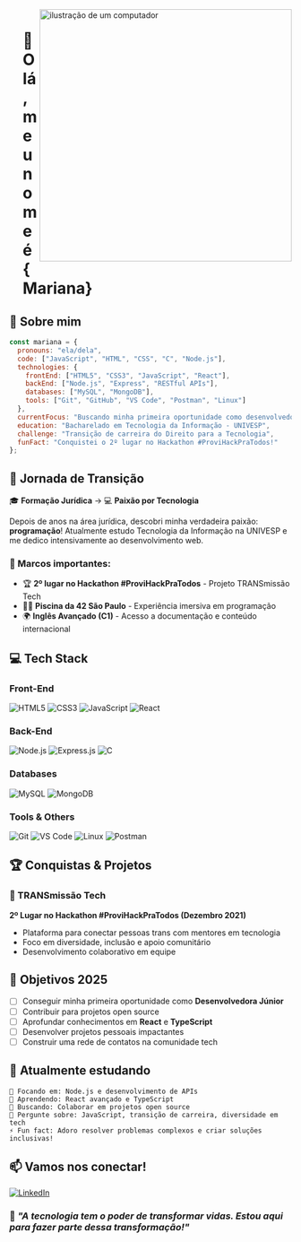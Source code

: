 <img src="https://raw.githubusercontent.com/MicaelliMedeiros/micaellimedeiros/master/image/computer-illustration.png" alt="ilustração de um computador" min-width="400px" max-width="400px" width="450px" align="right">
<div id="user-content-toc" align="left">
  <ul style="list-style: none;">
    <summary>
      <h1>💜 Olá, meu nome é {Mariana}</h1>
    </summary>
  </ul>
</div>


## 🚀 Sobre mim

```javascript
const mariana = {
  pronouns: "ela/dela",
  code: ["JavaScript", "HTML", "CSS", "C", "Node.js"],
  technologies: {
    frontEnd: ["HTML5", "CSS3", "JavaScript", "React"],
    backEnd: ["Node.js", "Express", "RESTful APIs"],
    databases: ["MySQL", "MongoDB"],
    tools: ["Git", "GitHub", "VS Code", "Postman", "Linux"]
  },
  currentFocus: "Buscando minha primeira oportunidade como desenvolvedora",
  education: "Bacharelado em Tecnologia da Informação - UNIVESP",
  challenge: "Transição de carreira do Direito para a Tecnologia",
  funFact: "Conquistei o 2º lugar no Hackathon #ProviHackPraTodos!"
};
```

## 🎯 Jornada de Transição

🎓 **Formação Jurídica** → 💻 **Paixão por Tecnologia**

Depois de anos na área jurídica, descobri minha verdadeira paixão: **programação**! Atualmente estudo Tecnologia da Informação na UNIVESP e me dedico intensivamente ao desenvolvimento web.

### 🌟 Marcos importantes:
- 🏆 **2º lugar no Hackathon #ProviHackPraTodos** - Projeto TRANSmissão Tech
- 🏊‍♀️ **Piscina da 42 São Paulo** - Experiência imersiva em programação
- 🌍 **Inglês Avançado (C1)** - Acesso a documentação e conteúdo internacional

## 💻 Tech Stack


### Front-End
![HTML5](https://img.shields.io/badge/HTML5-E34F26?style=for-the-badge&logo=html5&logoColor=white)
![CSS3](https://img.shields.io/badge/CSS3-1572B6?style=for-the-badge&logo=css3&logoColor=white)
![JavaScript](https://img.shields.io/badge/JavaScript-F7DF1E?style=for-the-badge&logo=javascript&logoColor=black)
![React](https://img.shields.io/badge/React-20232A?style=for-the-badge&logo=react&logoColor=61DAFB)

### Back-End
![Node.js](https://img.shields.io/badge/Node.js-43853D?style=for-the-badge&logo=node.js&logoColor=white)
![Express.js](https://img.shields.io/badge/Express.js-404D59?style=for-the-badge&logo=express&logoColor=white)
![C](https://img.shields.io/badge/C-00599C?style=for-the-badge&logo=c&logoColor=white)

### Databases
![MySQL](https://img.shields.io/badge/MySQL-005C84?style=for-the-badge&logo=mysql&logoColor=white)
![MongoDB](https://img.shields.io/badge/MongoDB-4EA94B?style=for-the-badge&logo=mongodb&logoColor=white)

### Tools & Others
![Git](https://img.shields.io/badge/Git-E34F26?style=for-the-badge&logo=git&logoColor=white)
![VS Code](https://img.shields.io/badge/Visual_Studio_Code-0078D4?style=for-the-badge&logo=visual%20studio%20code&logoColor=white)
![Linux](https://img.shields.io/badge/Linux-FCC624?style=for-the-badge&logo=linux&logoColor=black)
![Postman](https://img.shields.io/badge/Postman-FF6C37?style=for-the-badge&logo=postman&logoColor=white)



## 🏆 Conquistas & Projetos

### 🌈 TRANSmissão Tech
**2º Lugar no Hackathon #ProviHackPraTodos (Dezembro 2021)**
- Plataforma para conectar pessoas trans com mentores em tecnologia
- Foco em diversidade, inclusão e apoio comunitário
- Desenvolvimento colaborativo em equipe

## 🎯 Objetivos 2025

- [ ] Conseguir minha primeira oportunidade como **Desenvolvedora Júnior**
- [ ] Contribuir para projetos open source
- [ ] Aprofundar conhecimentos em **React** e **TypeScript**
- [ ] Desenvolver projetos pessoais impactantes
- [ ] Construir uma rede de contatos na comunidade tech

## 🌱 Atualmente estudando

```
🔭 Focando em: Node.js e desenvolvimento de APIs
🌱 Aprendendo: React avançado e TypeScript
👯 Buscando: Colaborar em projetos open source
💬 Pergunte sobre: JavaScript, transição de carreira, diversidade em tech
⚡ Fun fact: Adoro resolver problemas complexos e criar soluções inclusivas!
```

## 📫 Vamos nos conectar!


[![LinkedIn](https://img.shields.io/badge/LinkedIn-0077B5?style=for-the-badge&logo=linkedin&logoColor=white)](https://www.linkedin.com/in/mariana-cristina-dias/)


  
### 💭 *"A tecnologia tem o poder de transformar vidas. Estou aqui para fazer parte dessa transformação!"*

